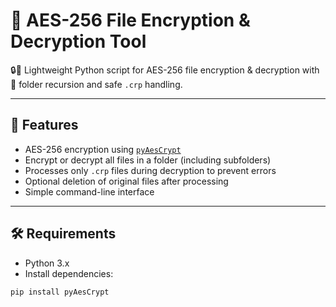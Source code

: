 # 🔐 AES-256 File Encryption & Decryption Tool

🔒💾 Lightweight Python script for AES-256 file encryption & decryption with 📂 folder recursion and safe `.crp` handling.

---

## 📌 Features
- AES-256 encryption using [`pyAesCrypt`](https://pypi.org/project/pyAesCrypt/)
- Encrypt or decrypt all files in a folder (including subfolders)
- Processes only `.crp` files during decryption to prevent errors
- Optional deletion of original files after processing
- Simple command-line interface

---

## 🛠 Requirements
- Python 3.x  
- Install dependencies:
```bash
pip install pyAesCrypt
